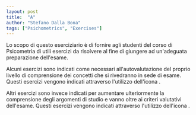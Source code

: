 ```yaml
---
layout: post
title:  "A"
author: "Stefano Dalla Bona"
tags: ["Psichometrics", "Exercises"]
---
```


Lo scopo di questo eserciziario è di fornire agli studenti del corso di Psicometria di utili esercizi da risolvere al fine di giungere ad un'adeguata preparazione dell'esame. 

Alcuni esercizi sono indicati come necessari all'autovalutazione del proprio livello di comprensione dei concetti che si rivedranno in sede di esame. Questi esercizi vengono indicati attraverso l'utilizzo dell'icona .

Altri esercizi sono invece indicati per aumentare ulteriormente la comprensione degli argomenti di studio e vanno oltre ai criteri valutativi dell'esame. Questi esercizi vengono indicati attraverso l'utilizzo dell'icona .

[jekyll-docs]: https://jekyllrb.com/docs/home
[jekyll-gh]:   https://github.com/jekyll/jekyll
[jekyll-talk]: https://talk.jekyllrb.com/
